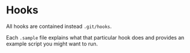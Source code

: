 # Hooks

All hooks are contained instead `.git/hooks`.

Each `.sample` file explains what that particular hook does and provides an example script you might want to run.